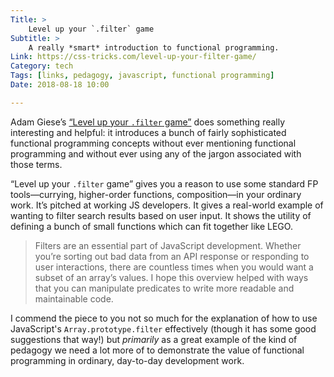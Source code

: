 ```yaml
---
Title: >
    Level up your `.filter` game
Subtitle: >
    A really *smart* introduction to functional programming.
Link: https://css-tricks.com/level-up-your-filter-game/
Category: tech
Tags: [links, pedagogy, javascript, functional programming]
Date: 2018-08-18 10:00

---
```


Adam Giese’s [“Level up your `.filter` game”](https://css-tricks.com/level-up-your-filter-game/) does something really interesting and helpful: it introduces a bunch of fairly sophisticated functional programming concepts without ever mentioning functional programming and without ever using any of the jargon associated with those terms.

“Level up your `.filter` game” gives you a reason to use some standard FP tools—currying, higher-order functions, composition—in your ordinary work. It’s pitched at working JS developers. It gives a real-world example of wanting to filter search results based on user input. It shows the utility of defining a bunch of small functions which can fit together like LEGO.

> Filters are an essential part of JavaScript development. Whether you’re sorting out bad data from an API response or responding to user interactions, there are countless times when you would want a subset of an array’s values. I hope this overview helped with ways that you can manipulate predicates to write more readable and maintainable code.

I commend the piece to you not so much for the explanation of how to use JavaScript's `Array.prototype.filter` effectively (though it has some good suggestions that way!) but *primarily* as a great example of the kind of pedagogy we need a lot more of to demonstrate the value of functional programming in ordinary, day-to-day development work.
